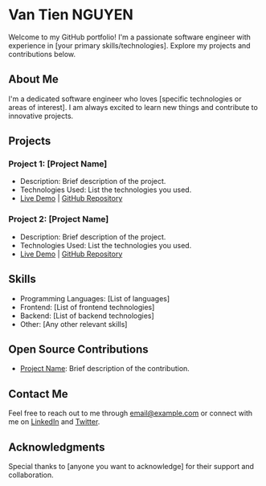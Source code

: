 # Van Tien NGUYEN

Welcome to my GitHub portfolio! I'm a passionate software engineer with experience in [your primary skills/technologies]. Explore my projects and contributions below.

## About Me

I'm a dedicated software engineer who loves [specific technologies or areas of interest]. I am always excited to learn new things and contribute to innovative projects.

## Projects

### Project 1: [Project Name]

- Description: Brief description of the project.
- Technologies Used: List the technologies you used.
- [Live Demo](link-to-live-demo) | [GitHub Repository](link-to-github-repo)

### Project 2: [Project Name]

- Description: Brief description of the project.
- Technologies Used: List the technologies you used.
- [Live Demo](link-to-live-demo) | [GitHub Repository](link-to-github-repo)

<!-- Add more projects as needed -->

## Skills

- Programming Languages: [List of languages]
- Frontend: [List of frontend technologies]
- Backend: [List of backend technologies]
- Other: [Any other relevant skills]

## Open Source Contributions

- [Project Name](link-to-contribution): Brief description of the contribution.

## Contact Me

Feel free to reach out to me through [email@example.com](mailto:email@example.com) or connect with me on [LinkedIn](https://www.linkedin.com/in/yourusername/) and [Twitter](https://twitter.com/yourusername).

## Acknowledgments

Special thanks to [anyone you want to acknowledge] for their support and collaboration.
